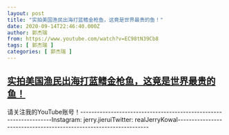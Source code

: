 ```yaml
---
layout: post
title: "实拍美国渔民出海打蓝鳍金枪鱼，这竟是世界最贵的鱼！"
date: 2020-09-14T22:46:40.000Z
author: 郭杰瑞
from: https://www.youtube.com/watch?v=EC98tN39Cb8
tags: [ 郭杰瑞 ]
categories: [ 郭杰瑞 ]
---
```

<!--1600123600000-->
[实拍美国渔民出海打蓝鳍金枪鱼，这竟是世界最贵的鱼！](https://www.youtube.com/watch?v=EC98tN39Cb8)
------

<div>
请关注我的YouTube账号！-------------------------------------------------------------------Instagram:  jerry.jieruiTwitter:  realJerryKowal-------------------------------------------------------------------
</div>
